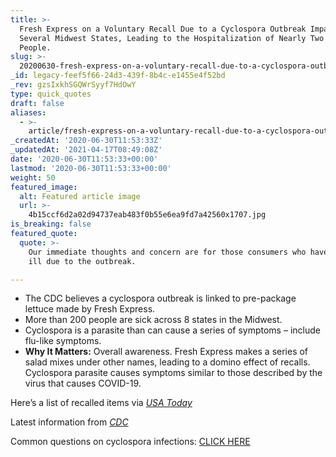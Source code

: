 ```yaml
---
title: >-
  Fresh Express on a Voluntary Recall Due to a Cyclospora Outbreak Impacting
  Several Midwest States, Leading to the Hospitalization of Nearly Two Dozen
  People.
slug: >-
  20200630-fresh-express-on-a-voluntary-recall-due-to-a-cyclospora-outbreak-impacted-several-midwest-states
_id: legacy-feef5f66-24d3-439f-8b4c-e1455e4f52bd
_rev: gzsIxkhSGQWrSyyf7HdOwY
type: quick_quotes
draft: false
aliases:
  - >-
    article/fresh-express-on-a-voluntary-recall-due-to-a-cyclospora-outbreak-impacted-several-midwest-states/
_createdAt: '2020-06-30T11:53:33Z'
_updatedAt: '2021-04-17T08:49:08Z'
date: '2020-06-30T11:53:33+00:00'
lastmod: '2020-06-30T11:53:33+00:00'
weight: 50
featured_image:
  alt: Featured article image
  url: >-
    4b15ccf6d2a02d94737eab483f0b55e6ea9fd7a42560x1707.jpg
is_breaking: false
featured_quote:
  quote: >-
    Our immediate thoughts and concern are for those consumers who have become
    ill due to the outbreak.

---
```

* The CDC believes a cyclospora outbreak is linked to pre-package lettuce made by Fresh Express.
* More than 200 people are sick across 8 states in the Midwest.
* Cyclospora is a parasite than can cause a series of symptoms – include flu-like symptoms.
* **Why It Matters:** Overall awareness. Fresh Express makes a series of salad mixes under other names, leading to a domino effect of recalls. Cyclospora parasite causes symptoms similar to those described by the virus that causes COVID-19.

Here’s a list of recalled items via [_USA Today_](https://www.usatoday.com/story/money/food/2020/06/27/salad-recall-2020-walmart-aldi-fresh-express-cyclospora-outbreak/3269765001/)

Latest information from [_CDC_](https://www.cdc.gov/parasites/cyclosporiasis/outbreaks/2020/index.html)

Common questions on cyclospora infections: [CLICK HERE](https://www.cdc.gov/parasites/cyclosporiasis/gen_info/faqs.html#what_cyclo)